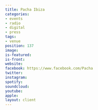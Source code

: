 ```yaml
---
title: Pacha Ibiza
categories:
- events
- radio
- digital
- press
tags:
- venue
position: 137
image: 
is-featured: 
is-front: 
website: 
facebook: https://www.facebook.com/Pacha
twitter: 
instagram: 
spotify: 
soundcloud: 
youtube: 
apple: 
layout: client
---
```



